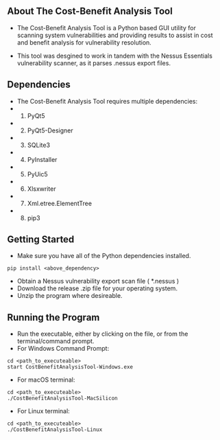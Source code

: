 ## About The Cost-Benefit Analysis Tool

- The Cost-Benefit Analysis Tool is a Python based GUI utility for scanning system vulnerabilities and providing results to assist in cost and benefit analysis for vulnerability resolution.

- This tool was desgined to work in tandem with the Nessus Essentials vulnerability scanner, as it parses .nessus export files.  

## Dependencies

- The Cost-Benefit Analysis Tool requires multiple dependencies:
- 1) PyQt5
- 2) PyQt5-Designer
- 3) SQLite3
- 4) PyInstaller
- 5) PyUic5
- 6) Xlsxwriter
- 7) Xml.etree.ElementTree
- 8) pip3

## Getting Started
- Make sure you have all of the Python dependencies installed.
```
pip install <above_dependency>
```
- Obtain a Nessus vulnerability export scan file ( *.nessus )
- Download the release .zip file for your operating system.
- Unzip the program where desireable.

## Running the Program
- Run the executable, either by clicking on the file, or from the terminal/command prompt.
- For Windows Command Prompt:
```
cd <path_to_executeable>
start CostBenefitAnalysisTool-Windows.exe
```
- For macOS terminal:
```
cd <path_to_executeable>
./CostBenefitAnalysisTool-MacSilicon
```
- For Linux terminal:
```
cd <path_to_executeable>
./CostBenefitAnalysisTool-Linux
```

